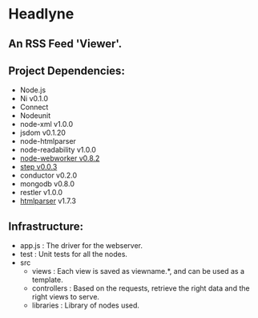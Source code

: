# Headlyne

## An RSS Feed 'Viewer'.

## Project Dependencies:
*	Node.js
*	Ni v0.1.0
*	Connect
*	Nodeunit
*	node-xml v1.0.0
*	jsdom v0.1.20
*	node-htmlparser
*	node-readability v1.0.0
*	[node-webworker v0.8.2](https://github.com/pgriess/node-webworker)
*	[step v0.0.3](https://github.com/creationix/step)
*	conductor v0.2.0
*	mongodb v0.8.0
*	restler v1.0.0
*	[htmlparser](https://github.com/tautologistics/node-htmlparser) v1.7.3

## Infrastructure:
*	app.js                : The driver for the webserver.
*	test                  : Unit tests for all the nodes.
*	src
	*	views         : Each view is saved as viewname.\*, and can be used as a template.
	*	controllers   : Based on the requests, retrieve the right data and the right views to serve.
	*	libraries     : Library of nodes used.
